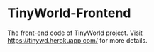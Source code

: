 # TinyWorld-Frontend
The front-end code of TinyWorld project.
Visit https://tinywd.herokuapp.com/ for more details.